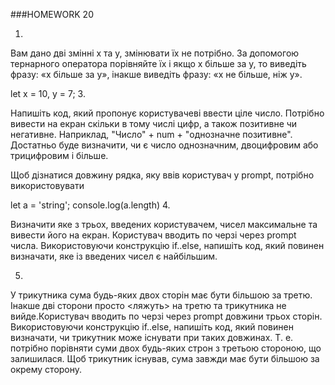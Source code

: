 ###HOMEWORK 20

1.

Вам дано дві змінні x та y, змінювати їх не потрібно. За допомогою тернарного оператора порівняйте 
їх і якщо x більше за y, то виведіть фразу: «x більше за y», інакше виведіть фразу: «x не більше,
ніж y».

let x = 10, y = 7;
3.

Напишіть код, який пропонує користувачеві ввести ціле число. Потрібно вивести на екран скільки 
в тому числі цифр, а також позитивне чи негативне. Наприклад, "Число" + num + "однозначне позитивне". 
Достатньо буде визначити, чи є число однозначним, двоцифровим або трицифровим і більше.

Щоб дізнатися довжину рядка, яку ввів користувач у prompt, потрібно використовувати

let a = 'string';
console.log(a.length)
4.

Визначити яке з трьох, введених користувачем, чисел максимальне та вивести його на екран.
Користувач вводить по черзі через prompt числа. Використовуючи конструкцію if..else, напишіть код, 
який повинен визначати, яке із введених чисел є найбільшим.

5.

У трикутника сума будь-яких двох сторін має бути більшою за третю. Інакше дві сторони просто 
<ляжуть> на третю та трикутника не вийде.Користувач вводить по черзі через prompt довжини трьох 
сторін. Використовуючи конструкцію if..else, напишіть код, який повинен визначати, чи трикутник
може існувати при таких довжинах. Т. е. потрібно порівняти суми двох будь-яких строн з третьою 
стороною, що залишилася. Щоб трикутник існував, сума завжди має бути більшою за окрему сторону.

